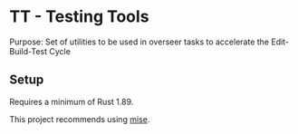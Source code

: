 # TT - Testing Tools

Purpose: Set of utilities to be used in overseer tasks to accelerate the
Edit-Build-Test Cycle

## Setup

Requires a minimum of Rust 1.89.

This project recommends using [mise](https://mise.jdx.dev/lang/rust.html).
